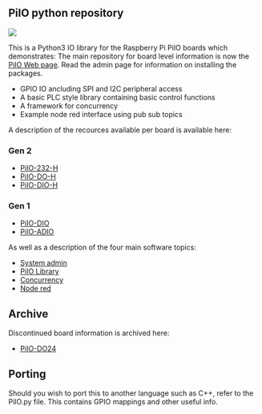 ## PiIO python repository

![](https://github.com/lawsonkeith/PiIO/raw/master/images/PiIO_logo_sm.PNG)

This is a Python3 IO library for the Raspberry Pi PiIO boards which demonstrates:
The main repository for board level information is now the [PiIO Web page](https://PiIO.co.uk).
Read the admin page for information on installing the packages.


* GPIO IO ancluding SPI and I2C peripheral access
* A basic PLC style library containing basic control functions
* A framework for concurrency
* Example node red interface using pub sub topics

A description of the recources available per board is available here:

### Gen 2
* [PiIO-232-H](./docs/Readme_232_H.md)
* [PiIO-DO-H](./docs/Readme_DO_H.md)
* [PiIO-DIO-H](./docs/Readme_DIO_H.md)

### Gen 1
* [PiIO-DIO](./docs/Readme_DIO12.md)
* [PiIO-ADIO](./docs/Readme_ADIO.md)


As well as a description of the four main software topics:

* [System admin](docs/Readme_Admin.md)
* [PiIO Library](docs/Readme_PiIO.md)
* [Concurrency](docs/Readme_Concurrency.md)
* [Node red](docs/Readme_NodeRed.md)


## Archive
Discontinued board information is archived here:
* [PiIO-DO24](./docs/old/Readme_DO24.md)

## Porting
Should you wish to port this to another language such as C++, refer to the PiIO.py file.
This contains GPIO mappings and other useful info.
